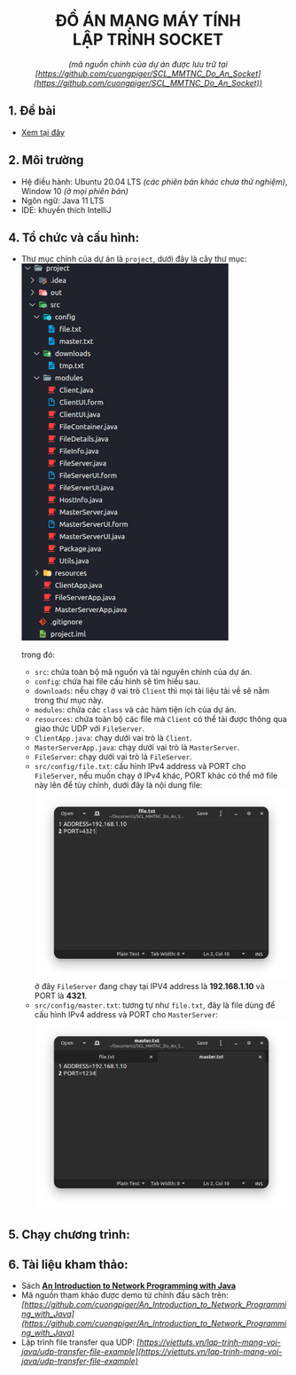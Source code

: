 
<dev align="center">

  # ĐỒ ÁN MẠNG MÁY TÍNH<BR>LẬP TRÌNH SOCKET
  _(mã nguồn chính của dự án được lưu trữ tại<br>[https://github.com/cuongpiger/SCL_MMTNC_Do_An_Socket](https://github.com/cuongpiger/SCL_MMTNC_Do_An_Socket))_

</dev>

## 1. Đề bài
*  [Xem tại đây](DeBaiDASocket.pdf)
## 2. Môi trường
* Hệ điều hành: Ubuntu 20.04 LTS _(các phiên bản khác chưa thử nghiệm)_, Window 10 _(ở mọi phiên bản)_
* Ngôn ngữ: Java 11 LTS
* IDE: khuyến thích IntelliJ

## 4. Tổ chức và cấu hình:
* Thư mục chính của dự án là `project`, dưới đây là cây thư mục:
  ![](images/00.png)

  trong đó:
    * `src`: chứa toàn bộ mã nguồn và tài nguyên chính của dự án.
    * `config`: chứa hai file cấu hình sẽ tìm hiểu sau.
    * `downloads`: nếu chạy ở vai trò `Client` thì mọi tài liệu tải về sẽ nằm trong thư mục này.
    * `modules`: chứa các `class` và các hàm tiện ích của dự án.
    * `resources`: chứa toàn bộ các file mà `Client` có thể tải được thông qua giao thức UDP với `FileServer`.
    * `ClientApp.java`: chạy dưới vai trò là `Client`.
    * `MasterServerApp.java`: chạy dưới vai trò là `MasterServer`.
    * `FileServer`: chạy dưới vai trò là `FileServer`.
    * `src/config/file.txt`: cấu hình IPv4 address và PORT cho `FileServer`, nếu muốn chạy ở IPv4 khác, PORT khác có thể mở file này lên để tùy chỉnh, dưới đây là nội dung file:
      ![](images/01.png)
      ở đây `FileServer` đang chạy tại IPV4 address là **192.168.1.10** và PORT là **4321**.
    * `src/config/master.txt`: tương tự như `file.txt`, đây là file dùng để cấu hình IPv4 address và PORT cho `MasterServer`:
      ![](images/02.png)

## 5. Chạy chương trình:
## 6. Tài liệu kham thảo:
* Sách **[An Introduction to Network Programming with Java](https://www.springer.com/gp/book/9781447152538)**
* Mã nguồn tham khảo được demo từ chính đầu sách trên: _[https://github.com/cuongpiger/An_Introduction_to_Network_Programming_with_Java](https://github.com/cuongpiger/An_Introduction_to_Network_Programming_with_Java)_
* Lập trình file transfer qua UDP: _[https://viettuts.vn/lap-trinh-mang-voi-java/udp-transfer-file-example](https://viettuts.vn/lap-trinh-mang-voi-java/udp-transfer-file-example)_
